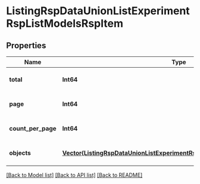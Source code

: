 # ListingRspDataUnionListExperimentRspListModelsRspItem


## Properties
Name | Type | Description | Notes
------------ | ------------- | ------------- | -------------
**total** | **Int64** |  | [default to nothing]
**page** | **Int64** |  | [default to nothing]
**count_per_page** | **Int64** |  | [default to nothing]
**objects** | [**Vector{ListingRspDataUnionListExperimentRspListModelsRspItemObjectsInner}**](ListingRspDataUnionListExperimentRspListModelsRspItemObjectsInner.md) |  | [default to nothing]


[[Back to Model list]](../README.md#models) [[Back to API list]](../README.md#api-endpoints) [[Back to README]](../README.md)


